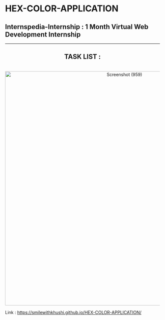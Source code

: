 # HEX-COLOR-APPLICATION


<h2>  Internspedia-Internship : 1 Month Virtual Web Development Internship </h2>

<hr width="100%" size=3>
<center>
<h2> TASK LIST : </h2>
<br>
<img width="761" alt="Screenshot (959)" src="https://user-images.githubusercontent.com/102166679/195337130-bd3b2be7-3111-4902-956d-afde31523b39.png">

</center>

Link : https://smilewithkhushi.github.io/HEX-COLOR-APPLICATION/
